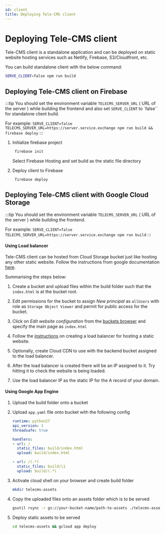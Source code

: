 ```yaml
---
id: client
title: Deploying Tele-CMS client
---
```


# Deploying Tele-CMS client

Tele-CMS client is a standalone application and can be deployed on static website hosting services such as Netlify, Firebase, S3/Cloudfront, etc.

You can build standalone client with the below command:

```bash
SERVE_CLIENT=false npm run build
```

## Deploying Tele-CMS client on Firebase

:::tip
You should set the environment variable `TELECMS_SERVER_URL` ( URL of the server ) while building the frontend and also set `SERVE_CLIENT` to `false`` for standalone client build.

For example: `SERVE_CLIENT=false TELECMS_SERVER_URL=https://server.service.exchange npm run build && firebase deploy`
:::

1. Initialize firebase project

   ```bash
    firebase init
   ```

   Select Firebase Hosting and set build as the static file directory
2. Deploy client to Firebase

   ```bash
    firebase deploy
   ```

## Deploying Tele-CMS client with Google Cloud Storage

:::tip
You should set the environment variable `TELECMS_SERVER_URL` ( URL of the server ) while building the frontend.

For example: `SERVE_CLIENT=false TELECMS_SERVER_URL=https://server.service.exchange npm run build`
:::

#### Using Load balancer

Tele-CMS client can be hosted from Cloud Storage bucket just like hosting any other static website.
Follow the instructions from google documentation [here](https://cloud.google.com/storage/docs/hosting-static-website).

Summarising the steps below:

1. Create a bucket and upload files within the build folder such that the `index.html` is at the bucket root.

2. Edit permissions for the bucket to assign *New principal* as `allUsers` with role as `Storage Object Viewer` and permit for public access for the bucket.

3. Click on *Edit website configuration* from the [buckets browser](https://console.cloud.google.com/storage/browser?_ga=2.180838119.1530169400.1637242882-657891227.1637242882) and specify the main page as `index.html`

4. Follow the [instructions](https://cloud.google.com/storage/docs/hosting-static-website#lb-ssl) on creating a load balancer for hosting a static website.

5. Optionally, create Cloud CDN to use with the backend bucket assigned to the load balancer.

6. After the load balancer is created there will be an IP assigned to it. Try hitting it to check the website is being loaded.

7. Use the load balancer IP as the static IP for the A record of your domain.

#### Using Google App Engine

1. Upload the build folder onto a bucket

2. Upload `app.yaml` file onto bucket with the following config

   ```yaml
   runtime: python27
   api_version: 1
   threadsafe: true

   handlers:
   - url: /
     static_files: build/index.html
     upload: build/index.html

   - url: /(.*)
     static_files: build/\1
     upload: build/(.*)
   ```

3. Activate cloud shell on your browser and create build folder

   ```bash
   mkdir telecms-assets
   ```

4. Copy the uploaded files onto an assets folder which is to be served

   ```bash
   gsutil rsync -r gs://your-bucket-name/path-to-assets ./telecms-assets
   ```

5. Deploy static assets to be served

   ```bash
   cd telecms-assets && gcloud app deploy
   ```
